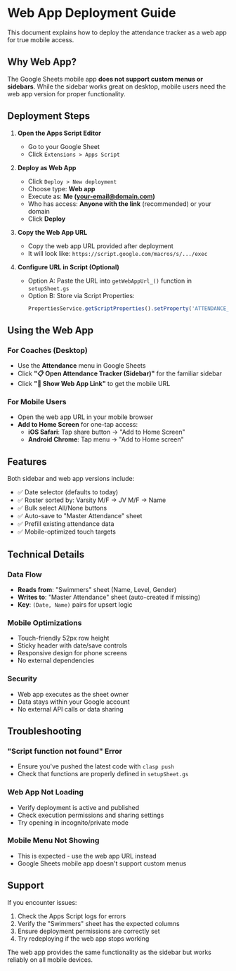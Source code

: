 # Web App Deployment Guide

This document explains how to deploy the attendance tracker as a web app for true mobile access.

## Why Web App?

The Google Sheets mobile app **does not support custom menus or sidebars**. While the sidebar works great on desktop, mobile users need the web app version for proper functionality.

## Deployment Steps

1. **Open the Apps Script Editor**
   - Go to your Google Sheet
   - Click `Extensions > Apps Script`

2. **Deploy as Web App**
   - Click `Deploy > New deployment`
   - Choose type: **Web app**
   - Execute as: **Me (your-email@domain.com)**
   - Who has access: **Anyone with the link** (recommended) or your domain
   - Click **Deploy**

3. **Copy the Web App URL**
   - Copy the web app URL provided after deployment
   - It will look like: `https://script.google.com/macros/s/.../exec`

4. **Configure URL in Script (Optional)**
   - Option A: Paste the URL into `getWebAppUrl_()` function in `setupSheet.gs`
   - Option B: Store via Script Properties:
     ```javascript
     PropertiesService.getScriptProperties().setProperty('ATTENDANCE_WEB_APP_URL', 'your-url-here');
     ```

## Using the Web App

### For Coaches (Desktop)
- Use the **Attendance** menu in Google Sheets
- Click **"📋 Open Attendance Tracker (Sidebar)"** for the familiar sidebar
- Click **"🔗 Show Web App Link"** to get the mobile URL

### For Mobile Users
- Open the web app URL in your mobile browser
- **Add to Home Screen** for one-tap access:
  - **iOS Safari**: Tap share button → "Add to Home Screen"
  - **Android Chrome**: Tap menu → "Add to Home screen"

## Features

Both sidebar and web app versions include:
- ✅ Date selector (defaults to today)
- ✅ Roster sorted by: Varsity M/F → JV M/F → Name
- ✅ Bulk select All/None buttons
- ✅ Auto-save to "Master Attendance" sheet
- ✅ Prefill existing attendance data
- ✅ Mobile-optimized touch targets

## Technical Details

### Data Flow
- **Reads from**: "Swimmers" sheet (Name, Level, Gender)
- **Writes to**: "Master Attendance" sheet (auto-created if missing)
- **Key**: `(Date, Name)` pairs for upsert logic

### Mobile Optimizations
- Touch-friendly 52px row height
- Sticky header with date/save controls
- Responsive design for phone screens
- No external dependencies

### Security
- Web app executes as the sheet owner
- Data stays within your Google account
- No external API calls or data sharing

## Troubleshooting

### "Script function not found" Error
- Ensure you've pushed the latest code with `clasp push`
- Check that functions are properly defined in `setupSheet.gs`

### Web App Not Loading
- Verify deployment is active and published
- Check execution permissions and sharing settings
- Try opening in incognito/private mode

### Mobile Menu Not Showing
- This is expected - use the web app URL instead
- Google Sheets mobile app doesn't support custom menus

## Support

If you encounter issues:
1. Check the Apps Script logs for errors
2. Verify the "Swimmers" sheet has the expected columns
3. Ensure deployment permissions are correctly set
4. Try redeploying if the web app stops working

The web app provides the same functionality as the sidebar but works reliably on all mobile devices.
